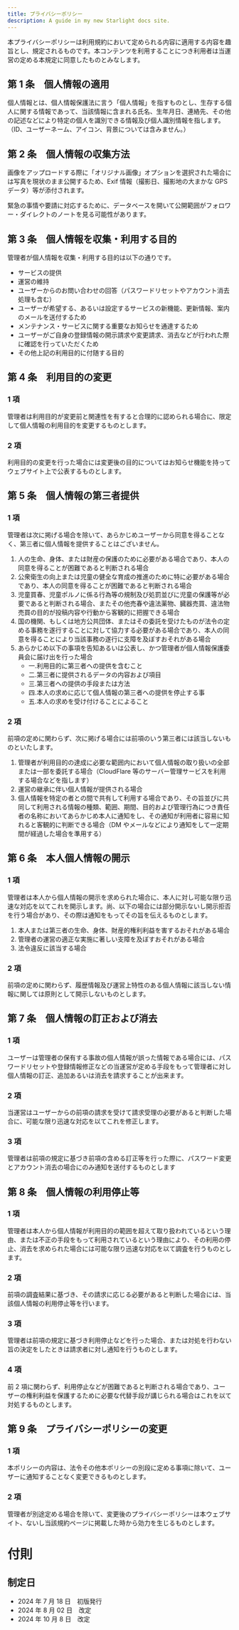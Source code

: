 ```yaml
---
title: プライバシーポリシー
description: A guide in my new Starlight docs site.
---
```


本プライバシーポリシーは利用規約において定められる内容に適用する内容を趣旨とし、規定されるものです。本コンテンツを利用することにつき利用者は当運営の定める本規定に同意したものとみなします。

## 第 1 条　個人情報の適用

個人情報とは、個人情報保護法に言う「個人情報」を指すものとし、生存する個人に関する情報であって、当該情報に含まれる氏名、生年月日、連絡先、その他の記述などにより特定の個人を識別できる情報及び個人識別情報を指します。（ID、ユーザーネーム、アイコン、背景については含みません。）

## 第 2 条　個人情報の収集方法

画像をアップロードする際に「オリジナル画像」オプションを選択された場合には写真を現状のまま公開するため、Exif 情報（撮影日、撮影地の大まかな GPS データ）等が添付されます。

緊急の事情や要請に対応するために、データベースを開いて公開範囲がフォロワー・ダイレクトのノートを見る可能性があります。

## 第 3 条　個人情報を収集・利用する目的

管理者が個人情報を収集・利用する目的は以下の通りです。

- サービスの提供
- 運営の維持
- ユーザーからのお問い合わせの回答（パスワードリセットやアカウント消去処理も含む）
- ユーザーが希望する、あるいは設定するサービスの新機能、更新情報、案内のメールを送付するため
- メンテナンス・サービスに関する重要なお知らせを通達するため
- ユーザーがご自身の登録情報の開示請求や変更請求、消去などが行われた際に確認を行っていただくため
- その他上記の利用目的に付随する目的

## 第 4 条　利用目的の変更

### 1 項

管理者は利用目的が変更前と関連性を有すると合理的に認められる場合に、限定して個人情報の利用目的を変更するものとします。

### 2 項

利用目的の変更を行った場合には変更後の目的についてはお知らせ機能を持ってウェブサイト上で公表するものとします。

## 第 5 条　個人情報の第三者提供

### 1 項

管理者は次に掲げる場合を除いて、あらかじめユーザーから同意を得ることなく、第三者に個人情報を提供することはございません。

1. 人の生命、身体、または財産の保護のために必要がある場合であり、本人の同意を得ることが困難であると判断される場合
2. 公衆衛生の向上または児童の健全な育成の推進のために特に必要がある場合であり、本人の同意を得ることが困難であると判断される場合
3. 児童買春、児童ポルノに係る行為等の規制及び処罰並びに児童の保護等が必要であると判断される場合、またその他売春や違法薬物、臓器売買、違法物売買の目的が投稿内容や行動から客観的に把握できる場合
4. 国の機関、もしくは地方公共団体、またはその委託を受けたものが法令の定める事務を遂行することに対して協力する必要がある場合であり、本人の同意を得ることにより当該事務の遂行に支障を及ぼすおそれがある場合
5. あらかじめ以下の事項を告知あるいは公表し、かつ管理者が個人情報保護委員会に届け出を行った場合
   - 一.利用目的に第三者への提供を含むこと
   - 二.第三者に提供されるデータの内容および項目
   - 三.第三者への提供の手段または方法
   - 四.本人の求めに応じて個人情報の第三者への提供を停止する事
   - 五.本人の求めを受け付けることによること

### 2 項

前項の定めに関わらず、次に掲げる場合には前項のいう第三者には該当しないものといたします。

1. 管理者が利用目的の達成に必要な範囲内において個人情報の取り扱いの全部または一部を委託する場合（CloudFlare 等のサーバー管理サービスを利用する場合などを指します）
2. 運営の継承に伴い個人情報が提供される場合
3. 個人情報を特定の者との間で共有して利用する場合であり、その旨並びに共同して利用される情報の種類、範囲、期間、目的および管理行為につき責任者の名称においてあらかじめ本人に通知をし、その通知が利用者に容易に知れると客観的に判断できる場合（DM やメールなどにより通知をして一定期間が経過した場合を準用する）

## 第 6 条　本人個人情報の開示

### 1 項

管理者は本人から個人情報の開示を求められた場合に、本人に対し可能な限り迅速な対応を以てこれを開示します。尚、以下の場合には部分開示ないし開示拒否を行う場合があり、その際は通知をもってその旨を伝えるものとします。

1. 本人または第三者の生命、身体、財産的権利利益を害するおそれがある場合
2. 管理者の運営の適正な実施に著しい支障を及ぼすおそれがある場合
3. 法令違反に該当する場合

### 2 項

前項の定めに関わらず、履歴情報及び運営上特性のある個人情報に該当しない情報に関しては原則として開示しないものとします。

## 第 7 条　個人情報の訂正および消去

### 1 項

ユーザーは管理者の保有する事故の個人情報が誤った情報である場合には、パスワードリセットや登録情報修正などの当運営が定める手段をもって管理者に対し個人情報の訂正、追加あるいは消去を請求することが出来ます。

### 2 項

当運営はユーザーからの前項の請求を受けて請求受理の必要があると判断した場合に、可能な限り迅速な対応を以てこれを修正します。

### 3 項

管理者は前項の規定に基づき前項の含める訂正等を行った際に、パスワード変更とアカウント消去の場合にのみ通知を送付するものとします

## 第 8 条　個人情報の利用停止等

### 1 項

管理者は本人から個人情報が利用目的の範囲を超えて取り扱われているという理由、または不正の手段をもって利用されているという理由により、その利用の停止、消去を求められた場合には可能な限り迅速な対応を以て調査を行うものとします。

### 2 項

前項の調査結果に基づき、その請求に応じる必要があると判断した場合には、当該個人情報の利用停止等を行います。

### 3 項

管理者は前項の規定に基づき利用停止などを行った場合、または対処を行わない旨の決定をしたときは請求者に対し通知を行うものとします。

### 4 項

前 2 項に関わらず、利用停止などが困難であると判断される場合であり、ユーザーの権利利益を保護するために必要な代替手段が講じられる場合はこれを以て対処するものとします。

## 第 9 条　プライバシーポリシーの変更

### 1 項

本ポリシーの内容は、法令その他本ポリシーの別段に定める事項に除いて、ユーザーに通知することなく変更できるものとします。

### 2 項

管理者が別途定める場合を除いて、変更後のプライバシーポリシーは本ウェブサイト、ないし当該規約ページに掲載した時から効力を生じるものとします。

# 付則

## 制定日

- 2024 年 7 月 18 日　初版発行
- 2024 年 8 月 02 日　改定
- 2024 年 10 月 8 日　改定
